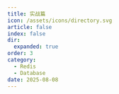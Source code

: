 ```yaml
---
title: 实战篇
icon: /assets/icons/directory.svg
article: false
index: false
dir:
  expanded: true
order: 3
category:
  - Redis
  - Database
date: 2025-08-08
---
```


<Catalog />
